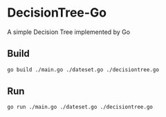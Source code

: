 # DecisionTree-Go
A simple Decision Tree implemented by Go

## Build
```bash
go build ./main.go ./dateset.go ./decisiontree.go
```

## Run
```bash
go run ./main.go ./dateset.go ./decisiontree.go
```
